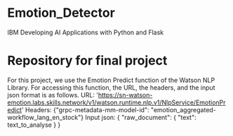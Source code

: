 # Emotion_Detector
IBM Developing AI Applications with Python and Flask

# Repository for final project

For this project, we use the Emotion Predict function of the Watson NLP Library. For accessing this function, the URL, the headers, and the input json format is as follows.
URL: 'https://sn-watson-emotion.labs.skills.network/v1/watson.runtime.nlp.v1/NlpService/EmotionPredict'
Headers: {"grpc-metadata-mm-model-id": "emotion_aggregated-workflow_lang_en_stock"}
Input json: { "raw_document": { "text": text_to_analyse } }

